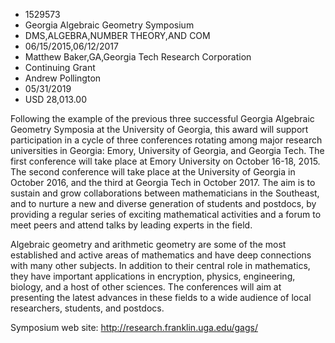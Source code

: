
* 1529573
* Georgia Algebraic Geometry Symposium
* DMS,ALGEBRA,NUMBER THEORY,AND COM
* 06/15/2015,06/12/2017
* Matthew Baker,GA,Georgia Tech Research Corporation
* Continuing Grant
* Andrew Pollington
* 05/31/2019
* USD 28,013.00

Following the example of the previous three successful Georgia Algebraic
Geometry Symposia at the University of Georgia, this award will support
participation in a cycle of three conferences rotating among major research
universities in Georgia: Emory, University of Georgia, and Georgia Tech. The
first conference will take place at Emory University on October 16-18, 2015. The
second conference will take place at the University of Georgia in October 2016,
and the third at Georgia Tech in October 2017. The aim is to sustain and grow
collaborations between mathematicians in the Southeast, and to nurture a new and
diverse generation of students and postdocs, by providing a regular series of
exciting mathematical activities and a forum to meet peers and attend talks by
leading experts in the field.

Algebraic geometry and arithmetic geometry are some of the most established and
active areas of mathematics and have deep connections with many other subjects.
In addition to their central role in mathematics, they have important
applications in encryption, physics, engineering, biology, and a host of other
sciences. The conferences will aim at presenting the latest advances in these
fields to a wide audience of local researchers, students, and postdocs.

Symposium web site: http://research.franklin.uga.edu/gags/
